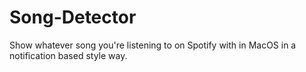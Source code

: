 # Song-Detector
Show whatever song you're listening to on Spotify with in MacOS in a notification based style way.
